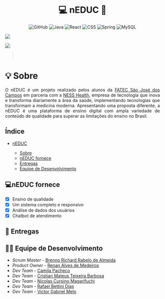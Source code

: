 <h1 align="center">💻 nEDUC 📘</h1>

<p align="center">
    <img alt="GitHub" src="https://img.shields.io/badge/GitHub-100000?style=for-the-badge&logo=github&logoColor=white"/>
    <img alt="Java" src="https://img.shields.io/badge/java-%23ED8B00.svg?&style=for-the-badge&logo=java&logoColor=white"/>
    <img alt="React" src="https://img.shields.io/badge/HTML5-E34F26?style=for-the-badge&logo=html5&logoColor=white"/>
    <img alt="CSS" src="https://img.shields.io/badge/CSS3-1572B6?style=for-the-badge&logo=css3&logoColor=white">
    <img alt="Spring" src="https://img.shields.io/badge/spring-%236DB33F.svg?&style=for-the-badge&logo=spring&logoColor=white"/>
    <img alt="MySQL" src="https://img.shields.io/badge/mysql-%2300f.svg?&style=for-the-badge&logo=mysql&logoColor=white"/>
</p>
<p align="left">
    <img src="https://img.shields.io/badge/status-em%20desenvolvimento-blue?style=for-the-badge&logo=appveyor">
</p>
<p align="left">
    <img src="https://img.shields.io/badge/Sprint%20atual-Sprint%203-blue?style=for-the-badge&logo=appveyor">
</p>

> ㅤ

<h1 align="left"> 💡 Sobre </h1>
<p align="justify">O nEDUC é um projeto realizado pelos alunos da <a href="http://fatecsjc-prd.azurewebsites.net">FATEC São José dos Campos</a> em parceria com a <a href="https://ness.com.br/health.php">NESS Health</a>, empresa de tecnologia que inova e transforma diariamente a área da saúde, implementando tecnologias que transformam a medicina moderna. Apresentando uma proposta diferente, a nEDUC é uma plataforma de ensino digital com ampla variedade de conteúdo de qualidade para superar as limitações do ensino no Brasil.</p>
<p align="justify"> </a>

<h2 align="left">Índice</h2>
<ul>
    <li><a href=''>nEDUC</a></li>
    <ul>
        <li><a href=''>Sobre</a></li>
        <li><a href=''>nEDUC fornece</a></li>
        <li><a href=''>Entregas</a></li>
        <li><a href=''>Equipe de Desenvolvimento</a></li>
    </ul>
    </li>
</ul>

<h2>💻nEDUC fornece</h2>

- [x] Ensino de qualidade
- [X] Um sistema completo e responsivo
- [X] Análise de dados dos usuários
- [X] Chatbot de atendimento

<h2 align="left">🎯 Entregas</h2>

<h2 align="left"> 👨‍💻‍ Equipe de Desenvolvimento</h2>
<ul>
    <li><i>Scrum Master - </i><a href=''>Brenno Richard Rabelo de Almeida</a></li>
    <li><i>Product Owner - </i><a href=''>Renan Alves de Medeiros</a></li>
    <li><i>Dev Team - </i><a href=''>Camila Pacheco</a></li>
    <li><i>Dev Team - </i><a href=''>Cristian Mateus Teixeira Barbosa</a></li>
    <li><i>Dev Team - </i><a href=''>Nicolas Cursino Magarifuchi</a></li>
    <li><i>Dev Team - </i><a href=''>Rafael Bettini Dias</a></li>
    <li><i>Dev Team - </i><a href=''>Victor Gabriel Melo</a></li>
</ul>
